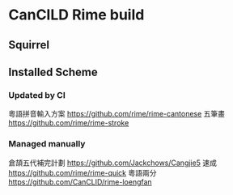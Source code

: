 # CanCILD Rime build
## Squirrel
## Installed Scheme
### Updated by CI
粵語拼音輸入方案 https://github.com/rime/rime-cantonese
五筆畫 https://github.com/rime/rime-stroke

### Managed manually
倉頡五代補完計劃 https://github.com/Jackchows/Cangjie5
速成 https://github.com/rime/rime-quick
粵語兩分 https://github.com/CanCLID/rime-loengfan
